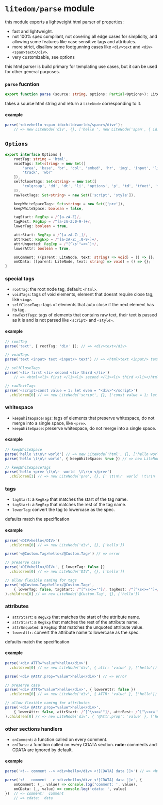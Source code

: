 # `litedom/parse` module
this module exports a lightweight html parser of properties:
- fast and lightweight.
- not 100% spec compliant, not covering all edge cases for simplicity, and allowing some features 
like case sensitive tags and attributes.
- more strict, disallow some footgunning cases like `<div>text` and `<div><span>text</div>`.
- very customizable, see options 

this html parser is build primary for templating use cases, but it can be used for other general 
purposes.

### `parse` fucntion
```typescript
export function parse (source: string, options: Partial<Options>): LiteNode;
```
takes a source html string and return a `LiteNode` corresponding to it.

#### example
```typescript
parse('<div>hello <span id=child>world</span></div>'); 
	// => new LiteNode('div', {}, ['hello ', new LiteNode('span', { id: 'child' }, ['world'])])
```

## `Options`
```typescript
export interface Options {
	rootTag: string = 'html',
	voidTags: Set<string> = new Set([
		'area', 'base', 'br', 'col', 'embed', 'hr', 'img', 'input', 'link', 'meta', 'source',
		'track', 'wbr'
	]),
	selfCloseTags: Set<string> = new Set([
		'colgroup', 'dd', 'dt', 'li', 'options', 'p', 'td', 'tfoot', 'th', 'thead', 'tr'
	]),
	rawTextTags: Set<string> = new Set(['script', 'style']),

	keepWhiteSpaceTags: Set<string> = new Set(['pre']),
	keepWhiteSpace: boolean = false,

	tagStart: RegExp = /^[a-zA-Z]/,
	tagRest: RegExp = /^[a-zA-Z:0-9-]+/,
	lowerTag: boolean = true,

	attrStart: RegExp = /^[a-zA-Z:_]/,
	attrRest: RegExp = /^[a-zA-Z:_.0-9-]+/,
	attrUnquoted: RegExp = /^[^\s'"=<>`]+/,
	lowerAttr: boolean = true,

	onComment: ((parent: LiteNode, text: string) => void) = () => {};
	onCData: ((parent: LiteNode, text: string) => void) = () => {};
}
```
### special tags
- `rootTag`: the root node tag, default: `<html>`.
- `voidTags`: tags of void elements, element that doesnt require close tag, like `<img>`.
- `selfCloseTags`: tags of elements that auto close if the next element has its tag.
- `rawTextTags`: tags of elements that contains raw text, their text is passed as it is and is not
parsed like `<script>` and `<style>`.

#### example
```typescript
// rootTag
parse('text', { rootTag: 'div' }); // => <div>text</div> 

// voidTags
parse('text <input> text <input/> text') // => <html>text <input/> text <input/> text</html>

// selfCloseTags
parse('<li> first <li> second <li> third </li>') 
	// => <html><li> first </li><li> second </li><li> third </li></html>

// rawTextTags
parse('<script>const value = 1; let even = "<div>"</script>')
  .children[0] // => new LiteNode('script', {}, ['const value = 1; let even = "<div>"'])
```

### whitespace
- `keepWhiteSpaceTags`: tags of elements that preserve whitespace, do not merge into a single space,
like `<pre>`.
- `keepWhiteSpace`: preserve whitespace, do not merge into a single space.

#### example
```typescript
// keepWhiteSpace
parse('hello \t\n\r world') // => new LiteNode('html', {}, ['hello world'])
parse('hello \t\n\r world', { keepWhiteSpace: true }) // => new LiteNode('html', {}, ['hello \t\n\r world'])

// keepWhiteSpaceTags
parse('hello <pre> \t\n\r  world  \t\r\n </pre>')
  .children[1] // => new LiteNode('pre', {}, [' \t\n\r  world  \t\r\n '])
```

### tags
- `tagStart`: a `RegExp` that matches the start of the tag name.
- `tagStart`: a `RegExp` that matches the rest of the tag name.
- `lowerTag`: convert the tag to lowercase as the spec.

defaults match the specification

#### example
```typescript
parse('<DIV>hello</DIV>')
  .children[0] // => new LiteNode('div', {}, ['hello'])

parse('<@Custom.Tag>hello</@Custom.Tag>') // => error

// preserve case
parse('<DIV>hello</DIV>', { lowerTag: false }) 
  .children[0] // => new LiteNode('DIV', {}, ['hello'])

// allow flexible naming for tags
parse('<@Custom.Tag>hello</@Custom.Tag>', 
	{ lowerTag: false, tagStart: /^[^\s<>='"]/, tagRest: /^[^\s<>='"]+/ }
).children[0] // => new LiteNode('@Custom.Tag', {}, ['hello'])
```

### attributes
- `attrStart`: a `RegExp` that matches the start of the attribute name.
- `attrStart`: a `RegExp` that matches the rest of the attribute name.
- `attrUnquoted`: a `RegExp` that matches the unquoted attribute value.
- `lowerAttr`: convert the attribute name to lowercase as the spec.

defaults match the specification

#### example
```typescript
parse('<div ATTR="value">hello</div>')
  .children[0] // => new LiteNode('div', { attr: 'value' }, ['hello'])

parse('<div @Attr.prop="value">hello</div>') // => error

// preserve case
parse('<div ATTR="value">hello</div>', { lowerAttr: false })
  .children[0] // => new LiteNode('div', { ATTR: 'value' }, ['hello'])

// allow flexible naming for attributes
parse('<div @Attr.prop="value">hello</div>', 
	{ lowerAttr: false, attrStart: /^[^\s<>='"]/, attrRest: /^[^\s<>='"]+/ }
).children[0] // => new LiteNode('div', { '@Attr.prop': 'value' }, ['hello'])
```

### other sections handlers
- `onComment`: a function called on every comment.
- `onCData`: a function called on every CDATA section.
**note:** comments and CDATA are ignored by default.

#### example
```typescript
parse('<!-- comment --> <div>hello</div> <![CDATA[ data ]]>') // => <html><div>hello</div></html>

parse('<!-- comment --> <div>hello</div> <![CDATA[ data ]]>', { 
	onComment: (_, value) => console.log('comment: ', value), 
	onCData: (_, value) => console.log('cdata: ', value) 
})  // => comment:  comment 
	// => cdata:  data
```